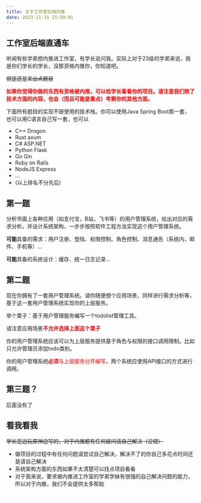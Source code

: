 ```yaml
---
title: 关于工作室后端内推
date: 2023-11-15 15:50:01
---
```


## 工作室后端直通车

听闻有些学弟想内推进工作室，有学长说问我。实际上对于23级的学弟来说，我是你们学长的学长，没那资格内推你，你知道吧。

<del>但是还是来出点题目</del>

<font color="red">**如果你觉得你做的东西有资格被内推，可以给学长看看你的项目。请注意我们除了技术方面的内容，也会（而且可能是重点）考察你的其他方面。**</font>

下面所有题目的实现不限使用的技术栈。你可以使用Java Spring Boot那一套，也可以用C语言自己写一套，也可以

* C++ Drogon
* Rust axum
* C# ASP.NET
* Python Flask
* Go Gin
* Ruby on Rails
* NodeJS Express
* ...
* (以上排名不分先后)

## 第一题

分析市面上各种应用（如支付宝，B站，飞书等）的用户管理系统，给出对应的需求分析。并设计系统架构，一步步按照软件工程方法实现这个用户管理系统。

**可能**具备的需求：用户注册、登陆、权限控制、角色控制、消息通告（系统内，邮件、手机等）...

**可能**具备的系统设计：缓存、统一日志记录...

## 第二题

现在你拥有了一套用户管理系统。请你随便想个应用场景，同样进行需求分析等，基于这一套用户管理系统实现你的上层服务。

举个栗子：基于用户管理服务编写一个todolist管理工具。

请注意应用场景<font color="red">**不允许选择上面这个栗子**</font>

你的用户管理系统应该可以为上层服务提供基于角色与权限的接口调用限制。比如只允许管理员添加todo类别。

你的用户管理系统<font color=red>**必须**与上层服务分开编写</font>，两个系统应使用API接口的方式进行调用。

## 第三题？

后面没有了

## 看我看我

<del>学长是边玩原神边写的，对于内推题有任何疑问请自己解决（没错）</del>

* 做项目的过程中有任何问题请尝试自己解决，解决不了的你自己多花点时间还是请自己解决
* 系统架构方面的东西如果不太清楚可以找点项目看看
* 对于我来说，要求被内推进工作室的学弟学妹有很强的自己解决问题的能力，所以对于内推，我们不会提供太多帮助

<font color="white">103388149</font>
